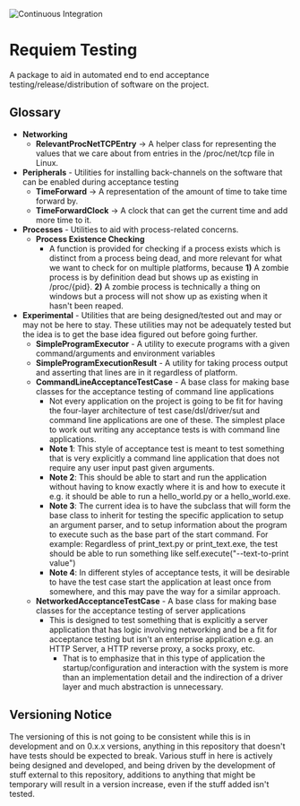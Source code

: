![Continuous Integration](https://github.com/RequiemWorld/requiem_testing/actions/workflows/continuous-integration.yml/badge.svg?no-cache)
# Requiem Testing
A package to aid in automated end to end acceptance testing/release/distribution of software on the project. 
## Glossary
- **Networking**
  - **RelevantProcNetTCPEntry** -> A helper class for representing the values that we care about from entries in the /proc/net/tcp file in Linux. 
- **Peripherals** - Utilities for installing back-channels on the software that can be enabled during acceptance testing
  - **TimeForward** -> A representation of the amount of time to take time forward by.
  - **TimeForwardClock** -> A clock that can get the current time and add more time to it.
- **Processes** - Utilities to aid with process-related concerns.
    - **Process Existence Checking**
        - A function is provided for checking if a process exists which is distinct from a process being dead, and more relevant for what we want to check for on multiple platforms, because **1)** A zombie process is by definition dead but shows up as existing in /proc/{pid}. **2)** A zombie process is technically a thing on windows but a process will not show up as existing when it hasn't been reaped.
- **Experimental** - Utilities that are being designed/tested out and may or may not be here to stay. These utilities may not be adequately tested but the idea is to get the base idea figured out before going further.
  - **SimpleProgramExecutor** - A utility to execute programs with a given command/arguments and environment variables
  - **SimpleProgramExecutionResult** - A utility for taking process output and asserting that lines are in it regardless of platform.
  - **CommandLineAcceptanceTestCase** - A base class for making base classes for the acceptance testing of command line applications
    - Not every application on the project is going to be fit for having the four-layer architecture of test case/dsl/driver/sut and command line applications are one of these. The simplest place to work out writing any acceptance tests is with command line applications.
    - **Note 1**: This style of acceptance test is meant to test something that is very explicitly a command line application that does not require any user input past given arguments. 
    - **Note 2**: This should be able to start and run the application without having to know exactly where it is and how to execute it e.g. it should be able to run a hello_world.py or a hello_world.exe.
    - **Note 3**: The current idea is to have the subclass that will form the base class to inherit for testing the specific application to setup an argument parser, and to setup information about the program to execute such as the base part of the start command. For example: Regardless of print_text.py or print_text.exe, the test should be able to run something like self.execute("--text-to-print value")
    - **Note 4**: In different styles of acceptance tests, it will be desirable to have the test case start the application at least once from somewhere, and this may pave the way for a similar approach.
  - **NetworkedAcceptanceTestCase** - A base class for making base classes for the acceptance testing of server applications
    - This is designed to test something that is explicitly a server application that has logic involving networking and be a fit for acceptance testing but isn't an enterprise application e.g. an HTTP Server, a HTTP reverse proxy, a socks proxy, etc.
      - That is to emphasize that in this type of application the startup/configuration and interaction with the system is more than an implementation detail and the indirection of a driver layer and much abstraction is unnecessary.

## Versioning Notice

The versioning of this is not going to be consistent while this is in development and on 0.x.x versions, anything in this repository that doesn't have tests should be expected to break. Various stuff in here is actively being designed and developed, and being driven by the development of stuff external to this repository, additions to anything that might be temporary will result in a version increase, even if the stuff added isn't tested.